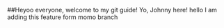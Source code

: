 ##Heyoo everyone, welcome to my git guide!
Yo, Johnny here!
hello
I am adding this feature form momo branch